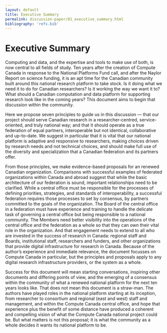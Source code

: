 ```yaml
---
layout: default
title: Executive Summary
permalink: discussion-paper/01_executive_summary.html
bibliography: 'refs.bib'
---
```


Executive Summary 
=================

Computing and data, and the expertise and tools to make use of both, is
now central to all fields of study. Ten years after the creation of
Compute Canada in response to the National Platforms Fund call, and
after the Naylor Report on science funding, it is an apt time for the
Canadian community built around this national research platform to take
stock. Is it doing what we need it to do for Canadian researchers? Is it
working the way we want it to? What should a Canadian computation and
data platform for supporting research look like in the coming years?
This document aims to begin that discussion within the community.

Here we propose seven principles to guide us in this discussion — that
our project should serve Canadian research in a researcher-centred,
service-oriented, and truly national way; and that it should operate as
a true federation of equal partners, interoperable but not identical,
collaborative and up-to-date. We suggest in particular that it is vital
that our national platform is adaptive and responsive to researchers,
making choices driven by research needs and not technical choices, and
should make full use of the diversity and specialization that a Canadian
federation and its partners offer.

From those principles, we make evidence-based proposals for an renewed
Canadian organization. Comparisons with successful examples of federated
organizations within Canada and abroad suggest that while the basic
architecture of our federation is sound, important relationships need to
be clarified. While a central office must be responsible for the
processes of defining priorities, strategies, and standards of
interoperability, a successful federation requires those processes to
set by consensus, by partners committed to the goals of the
organization. The Board of the central office in a federation must have
experience and training to handle the delicate task of governing a
central office but being responsible to a national community. The
Members need better visibility into the operations of the central office
and the federation as a whole so that they can own their vital role in
the organization. And that engagement needs to extend to all who are
invested in the success of research in Canada: regional staff and
Boards, institutional staff, researchers and funders, and other
organizations that provide digital infrastructure for research in
Canada. Because of the author’s experience and immediate relevance, the
document focusses on Compute Canada in particular, but the principles
and proposals apply to any digital research infrastructure providers, or
the system as a whole.

Success for this document will mean starting conversations, inspiring
other documents and differing points of view, and the emerging of a
consensus within the community of what a renewed national platform for
the next ten years looks like. That does not mean this document is a
straw-man. The authors have played roles in the national platform
starting at its inception, from researcher to consortium and regional
(east and west) staff and management, and within the Compute Canada
central office, and hope that experience plus the benefit of some
distance have produced a coherent and compelling vision of what the
Compute Canada national project could be. But what matters is not this
proposal; it is what the community as a whole decides it wants its
national platform to be.
